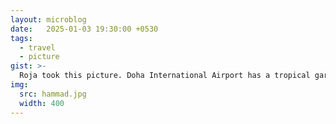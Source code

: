 ```yaml
---
layout: microblog
date:   2025-01-03 19:30:00 +0530
tags:
  - travel
  - picture
gist: >-
  Roja took this picture. Doha International Airport has a tropical garden setup on one of their sections.
img:
  src: hammad.jpg
  width: 400
---
```

